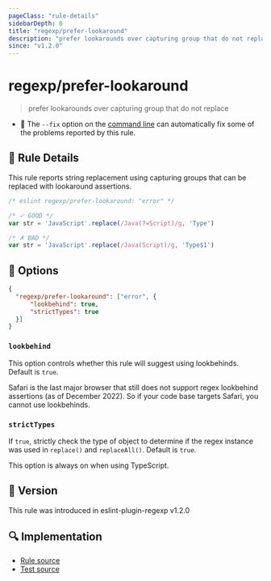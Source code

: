 ```yaml
---
pageClass: "rule-details"
sidebarDepth: 0
title: "regexp/prefer-lookaround"
description: "prefer lookarounds over capturing group that do not replace"
since: "v1.2.0"
---
```

# regexp/prefer-lookaround

> prefer lookarounds over capturing group that do not replace

- :wrench: The `--fix` option on the [command line](https://eslint.org/docs/user-guide/command-line-interface#fixing-problems) can automatically fix some of the problems reported by this rule.

## :book: Rule Details

This rule reports string replacement using capturing groups that can be replaced with lookaround assertions.

<eslint-code-block fix>

```js
/* eslint regexp/prefer-lookaround: "error" */

/* ✓ GOOD */
var str = 'JavaScript'.replace(/Java(?=Script)/g, 'Type')

/* ✗ BAD */
var str = 'JavaScript'.replace(/Java(Script)/g, 'Type$1')
```

</eslint-code-block>

## :wrench: Options

```json
{
  "regexp/prefer-lookaround": ["error", {
      "lookbehind": true,
      "strictTypes": true
  }]
}
```

### `lookbehind`

This option controls whether this rule will suggest using lookbehinds. Default is `true`.

Safari is the last major browser that still does not support regex lookbehind assertions (as of December 2022). So if your code base targets Safari, you cannot use lookbehinds.

### `strictTypes`

If `true`, strictly check the type of object to determine if the regex instance was used in `replace()` and `replaceAll()`. Default is `true`.

This option is always on when using TypeScript.

## :rocket: Version

This rule was introduced in eslint-plugin-regexp v1.2.0

## :mag: Implementation

- [Rule source](https://github.com/ota-meshi/eslint-plugin-regexp/blob/master/lib/rules/prefer-lookaround.ts)
- [Test source](https://github.com/ota-meshi/eslint-plugin-regexp/blob/master/tests/lib/rules/prefer-lookaround.ts)

